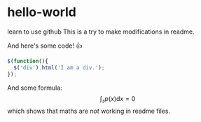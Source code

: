 

# hello-world
learn to use github
This is a try to make modifications in readme.

And here's some code! :+1:

```javascript
$(function(){
  $('div').html('I am a div.');
});
```
And some formula: 
$$ \int_\mathbb{r}p(x)\mathrm{d}x = 0 $$
which shows that maths are *not* working in readme files.
